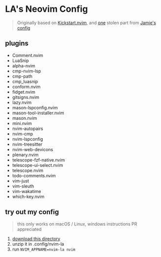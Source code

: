 # LA's Neovim Config
> Originally based on [Kickstart.nvim](https://github.com/nvim-lua/kickstart.nvim), and [one](https://github.com/lxjv/dotfiles/blob/main/.config/nvim/lua/plugins/alpha.lua) stolen part from [Jamie's config](https://github.com/JamieH01/nvim-cfg-v2/tree/main)

## plugins
- Comment.nvim
- LuaSnip
- alpha-nvim
- cmp-nvim-lsp
- cmp-path
- cmp_luasnip
- conform.nvim
- fidget.nvim
- gitsigns.nvim
- lazy.nvim
- mason-lspconfig.nvim
- mason-tool-installer.nvim
- mason.nvim
- mini.nvim
- nvim-autopairs
- nvim-cmp
- nvim-lspconfig
- nvim-treesitter
- nvim-web-devicons
- plenary.nvim
- telescope-fzf-native.nvim
- telescope-ui-select.nvim
- telescope.nvim
- todo-comments.nvim
- vim-just
- vim-sleuth
- vim-wakatime
- which-key.nvim

## try out my config
> this only works on macOS / Linux, windows instructions PR appreciated

1. [download this directory](https://download-directory.github.io/?url=https%3A%2F%2Fgithub.com%2Flxjv%2Fdotfiles%2Ftree%2Fmain%2F.config%2Fnvim)
2. unzip it in .config/nvim-la
3. run `NVIM_APPNAME=nvim-la nvim`
